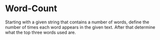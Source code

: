 # Word-Count
 Starting with a given string that contains a number of words, define the number of times each word appears in the given text. After that determine what the top three words used are.
